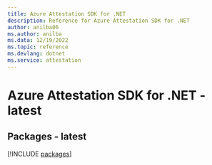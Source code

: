 ```yaml
---
title: Azure Attestation SDK for .NET
description: Reference for Azure Attestation SDK for .NET
author: anilba06
ms.author: anilba
ms.data: 12/19/2022
ms.topic: reference
ms.devlang: dotnet
ms.service: attestation
---
```

# Azure Attestation SDK for .NET - latest
## Packages - latest
[!INCLUDE [packages](attestation-index.md)]